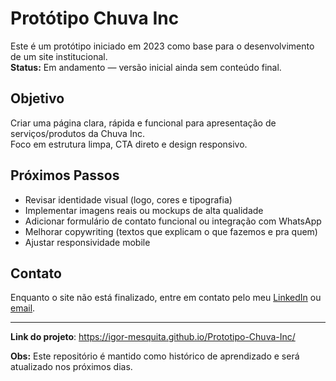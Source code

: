 # Protótipo Chuva Inc

Este é um protótipo iniciado em 2023 como base para o desenvolvimento de um site institucional.  
**Status:** Em andamento — versão inicial ainda sem conteúdo final.

## Objetivo

Criar uma página clara, rápida e funcional para apresentação de serviços/produtos da Chuva Inc.  
Foco em estrutura limpa, CTA direto e design responsivo.

## Próximos Passos

- Revisar identidade visual (logo, cores e tipografia)
- Implementar imagens reais ou mockups de alta qualidade
- Adicionar formulário de contato funcional ou integração com WhatsApp
- Melhorar copywriting (textos que explicam o que fazemos e pra quem)
- Ajustar responsividade mobile

## Contato

Enquanto o site não está finalizado, entre em contato pelo meu [LinkedIn](https://www.linkedin.com/in/igor-mesquita154) ou [email](mailto:igormesquita.dev@gmail.com).

---
**Link do projeto**: https://igor-mesquita.github.io/Prototipo-Chuva-Inc/

**Obs:** Este repositório é mantido como histórico de aprendizado e será atualizado nos próximos dias.
